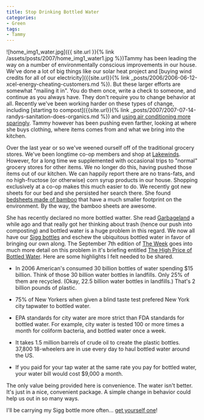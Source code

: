 ```yaml
---
title: Stop Drinking Bottled Water
categories:
- Green
tags:
- Tammy
---
```


![home_img1_water.jpg]({{ site.url }}{% link /assets/posts/2007/home_img1_water1.jpg %})Tammy has been leading the way on a number of environmentally conscious improvements in our house. We've done a lot of big things like our solar heat project and [buying wind credits for all of our electricity]({{site.url}}{% link _posts/2006/2006-06-12-xcel-energy-cheating-customers.md %}). But these larger efforts are somewhat "mailing it in". You do them once, write a check to someone, and continue as you always have. They don't require you to change behavior at all. Recently we've been working harder on these types of change, including [starting to compost]({{site.url}}{% link _posts/2007/2007-07-14-randys-sanitation-does-organics.md %}) and [using air conditioning more sparingly](http://twitter.com/thingles/statuses/240111492). Tammy however has been pushing even farther, looking at where she buys clothing, where items comes from and what we bring into the kitchen.

Over the last year or so we've weened ourself off of the traditional grocery stores. We've been longtime co-op members and shop at [Lakewinds](http://www.lakewinds.com/). However, for a long time we supplemented with occasional trips to "normal" grocery stores for other items. We no longer do this, having pushed those items out of our kitchen. We can happily report there are no trans-fats, and no high-fructose (or otherwise) corn syrup products in our house. Shopping exclusively at a co-op makes this much easier to do. We recently got new sheets for our bed and she persisted her search there. She found [bedsheets made of bamboo](http://www.treehugger.com/files/2005/11/bamboo_fiber_sh.php) that have a much smaller footprint on the environment. By the way, the bamboo sheets are awesome.

She has recently declared no more bottled watter. She read [Garbageland](http://www.amazon.com/Garbage-Land-Secret-Trail-Trash/dp/0316738263) a while ago and that really got her thinking about trash (hence our push into composting) and bottled water is a huge problem in this regard. We now all have our [Sigg bottles](http://www.sigg.ch/) and eschew the ubiquitous bottled water in favor of bringing our own along. The September 7th edition of [The Week](http://www.theweekmagazine.com/) goes into much more detail on this problem in it's briefing entitled [The High Price of Bottled Water](http://www.theweekmagazine.com/news/articles/news.aspx?ArticleID=2256). Here are some highlights I felt needed to be shared.



  * In 2006 American's consumed 30 billion bottles of water spending $15 billion. Think of those 30 billion water bottles in landfills. Only 25% of them are recycled. (Okay, 22.5 billion water bottles in landfills.) That's 2 billion pounds of plastic.


  * 75% of New Yorkers when given a blind taste test prefered New York city tapwater to bottled water.


  * EPA standards for city water are more strict than FDA standards for bottled water. For example, city water is tested 100 or more times a month for coliform bacteria, and bottled water once a week.


  * It takes 1.5 million barrels of crude oil to create the plastic bottles. 37,800 18-wheelers are in use every day to haul bottled water around the US.


  * If you paid for your tap water at the same rate you pay for bottled water, your water bill would cost $9,000 a month.

The only value being provided here is convenience. The water isn't better. It's just in a nice, convenient package. A simple change in behavior could help us out in so many ways.

I'll be carrying my Sigg bottle more often... [get yourself one](http://www.mysigg.com/index.asp?PageAction=VIEWCATS&Category=52)!
